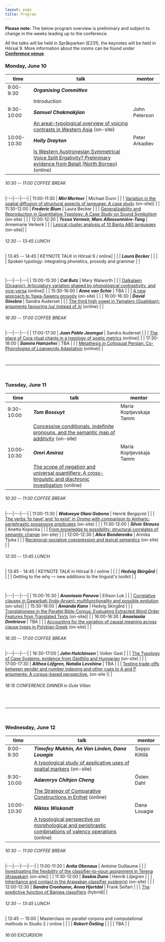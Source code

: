 ```yaml
---
layout: page
title: Program
---
```


**Please note:** The below program overview is preliminary and subject to change in the weeks leading up to the conference.

All the talks will be held in Språkparken (E231), the keynotes will be held in Hörsal 9. More information about the rooms can be found under [**Conference venue**](/venue).



### Monday, June 10

| **time** | **talk** | **mentor** | 
|---|---|---|
| 9:00-9:30 | **_Organising Committee_** |  | 
|  | Introduction |  |
| 9:30-10:00 | **_Samuel Chakmakjian_** | John Peterson |
|  | [An areal-typological overview of voicing contrasts in Western Asia](/abstracts/chakmakjian.pdf) (on-site)|  | 
| 10:00-10:30 | **_Holly Drayton_** | Peter Arkadiev |
|  | [Is Western Austronesian Symmetrical Voice Split Ergativity? Preliminary evidence from Belait (North Borneo)](/abstracts/drayton.pdf) (online) |  |


###### 10:30 -- 11:00 COFFEE BREAK


|---|---|---|
| 11:00-11:30 | **_Miri Mertner_** | Michael Dunn |
|  | [Variation in the spatial diffusion of structural aspects of language: A case study](/abstracts/mertner.pdf) (on-site)|  |
| 11:30-12:00 | **_Frederic Blum_** | Laura Becker |
|  | [Generalizability and Reproduction in Quantitative Typology: A Case Study on Sound Symbolism](/abstracts/blum.pdf) (on-site) |  |
| 12:00-12:30 | **_Tessa Vermeir, Marc Allassonnière-Tang_** | Annemarie Verkerk |
|  | [Lexical cluster analysis of 10 Bantu A80 languages](/abstracts/vermeir.pdf) (on-site)|  |


###### 12:30 -- 13:45 LUNCH



| 13:45 -- 14:45 | KEYNOTE TALK in Hörsal 9 / online|  | 
|  | **_Laura Becker_** |  |
|  | Spoken typology: integrating phonetics, prosody and grammar |  |


&nbsp;

|---|---|---|
| 15:00-15:30 | **_Cat Butz_** | Mary Walworth |
|  | [Dalkalaen (Oceanic): Articulatory variation shaped by phonological contrastivity, and vice-versa](/abstracts/butz.pdf) (online)|  |
| 15:30-16:00 | **_Anne van Schie_** | TBA |
|  | [A new approach to Yawa-Saweru prosody](/abstracts/vanschie.pdf) (on-site) |  |
| 16:00-16:30 | **_David Ginebra_** | Sandra Auderset |
|  | [The third high vowel in Yamalero (Guahiban): arguments favouring /ɯ/ instead of /ɨ/](/abstracts/ginebra.pdf) (online) |  |



###### 16:30 -- 17:00 COFFEE BREAK


|---|---|---|
| 17:00-17:30 | **_Juan Pablo Jauregui_** | Sandra Auderset  |
|  | [The place of Cora ritual chants in a typology of poetic metrics](/abstracts/pablojauregui.pdf) (online)|  |
| 17:30-18:00 | **_Samira Hamzehei_** | TBA |
|  | [Metathesis in Colloquial Persian: Co-Phonologies of Loanwords Adaptation](/abstracts/hamzehei.pdf) (online)|  |


&nbsp;

---

&nbsp;

### Tuesday, June 11


| **time** | **talk** | **mentor** | 
|---|---|---|
| 9:30-10:00 | **_Tom Bossuyt_** | Maria Koptjevskaja Tamm  |
|  | [Concessive conditionals, indefinite pronouns, and the semantic map of additivity](/abstracts/bossuyt.pdf) (on-site)|  |
| 10:00-10:30 | **_Omri Amiraz_** | Maria Koptjevskaja Tamm |
|  | [The scope of negation and universal quantifiers: A cross-linguistic and diachronic investigation](/abstracts/amiraz.pdf)  (online)|  |




###### 10:30 -- 11:00 COFFEE BREAK


|---|---|---|
| 11:00-11:30 | **_Wakweya Olani Gobena_** | Henrik Bergqvist |
|  | [The verbs ‘to have’ and ‘to exist’ in Oromo with comparison to Amharic: periphrastic possessive predicates](/abstracts/olanigobena.pdf) (on-site) |  |
| 11:30-12:00 | **_Silvie Strauss_** | Anetta Kopecka |
|  | [From knowledge to possibility: structural correlates of semantic change](/abstracts/strauss.pdf) (on-site) |  |
| 12:00-12:30 | **_Alice Bondarenko_** | Annika Tjuka  |
|  | [Reciprocal-sociative coexpression and lexical semantics](/abstracts/bondarenko.pdf) (on-site) |  |




######  12:30 -- 13:45 LUNCH



| 13:45 - 14:45 | KEYNOTE TALK in Hörsal 9 / online |  |
|  | **_Hedvig Skirgård_** |  |
|  | Getting to the why — new additions to the linguist's toolkit |  |


&nbsp;



|---|---|---|
| 15:00-15:30 | **_Anastasia Panova_** | Ellison Luk  |
|  | [Correlative clauses in Gawarbati (Indo-Aryan): multifunctionality and possible evolution](/abstracts/panova.pdf) (on-site)|  |
| 15:30-16:00 | **_Amanda Kann_** | Hedvig Skirgård  |
|  | [Translationese in the Parallel Bible Corpus: Evaluating Extracted Word Order Features from Translated Texts](/abstracts/kann.pdf) (on-site)|  |
| 16:00-16:30 | **_Anastasiia Dmitrieva_** | TBA  |
|  | [Accounting for the variation of causal meaning across clause types in Polybian Greek](/abstracts/dmitrieva.pdf) (on-site) |  |



######  16:30 -- 17:00 COFFEE BREAK


|---|---|---|
| 16:30-17:00 | **_John Hutchinson_** | Volker Gast |
|  | [The Typology of Case Systems: evidence from Gàidhlig and Hungarian](/abstracts/hutchinson.pdf) (on-site) |  |
| 17:00-17:30 | **_Althea Löfgren, Natalia Levshina_** | TBA |
|  | [Testing trade-offs between gender and number indexing and other cues to A and P arguments: A corpus-based perspective.](/abstracts/löfgren.pdf) (on-site )|  |




###### 18:15 CONFERENCE DINNER in Gula Villan


&nbsp;

---

&nbsp;


### Wednesday, June 12


| **time** | **talk** | **mentor** | 
|---|---|---|
| 9:00-9:30 | **_Timofey Mukhin, An Van Linden, Dana Louagie_** | Seppo Kittilä |
|  | [A typological study of applicative uses of spatial markers](/abstracts/mukhin.pdf) (on-site)|  |
| 9:30-10:00 | **_Adæmrys Chihjen Cheng_** | Östen Dahl  |
|  | [The Strategy of Comparative Constructions in Enlhet](/abstracts/chihjencheng.pdf) (online)|  |
| 10:00-10:30 | **_Niklas Wiskandt_** | Dana Louagie |
|  | [A typological perspective on morphological and periphrastic combinations of valency operations](/abstracts/wiskandt.pdf) (online) |  |


###### 10:30 -- 11:00 COFFEE BREAK


|---|---|---|---|
| 11:00-11:30 | **_Anita Obenaus_** | Antoine Guillaume  |
|  | [Investigating the flexibility of the classifier-to-noun assignment in Terena (Arawakan)](/abstracts/obenaus.pdf) (on-site)|  |
| 11:30-12:00 | **_Saskia Dunn_** | Henrik Liljegren |
|  | [Inheritance and contact in the Arawakan classifier system(s)](/abstracts/dunn.pdf) (on-site) |  |
| 12:00-12:30 | **_Sandra Cronhamn, Anna Hjortdal_** | Frank Seifart  |
|  | [The predictive function of Baniwa classifiers](/abstracts/cronhamn.pdf)  (hybrid)|  |


###### 12:30 -- 13:45 LUNCH



| 13:45 -- 15:00 | Masterclass on parallel corpora and computational methods in Studio 2 / online |  |
|  | **_Robert Östling_** |  |
|  | TBA |  |


###### 16:00 EXCURSION


&nbsp;



&nbsp;
&nbsp;















